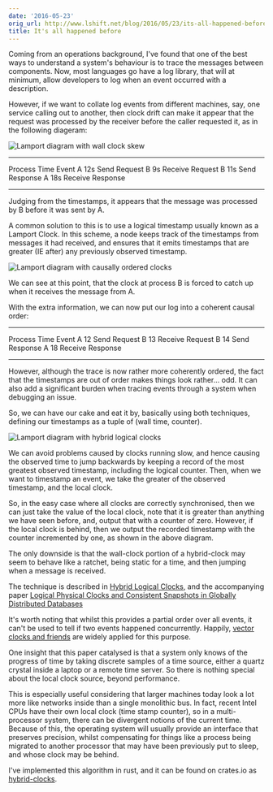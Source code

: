 ```yaml
---
date: '2016-05-23'
orig_url: http://www.lshift.net/blog/2016/05/23/its-all-happened-before/
title: It's all happened before
---
```


Coming from an operations background, I've found that one of the best ways to understand a system's behaviour is to trace the messages between components. Now, most languages go have a log library, that will at minimum, allow developers to log when an event occurred with a description.

However, if we want to collate log events from different machines, say, one service calling out to another, then clock drift can make it appear that the request was processed by the receiver before the caller requested it, as in the following diageram:

![Lamport diagram with wall clock skew](https://cdn.rawgit.com/cstorey/82f058a4b6a92695145030c574624da1/raw/3c2d7481c11e1f61a4466716b3053679691a236b/lamport-clock-skew.svg)

------- ------- ---------------
Process Time    Event
A       12s     Send Request
B       9s      Receive Request
B       11s     Send Response
A       18s     Receive Response
---     ---     ---

Judging from the timestamps, it appears that the message was processed by B before it was sent by A.

A common solution to this is to use a logical timestamp usually known as a Lamport Clock. In this scheme, a node keeps track of the timestamps from messages it had received, and ensures that it emits timestamps that are greater (IE after) any previously observed timestamp.

![Lamport diagram with causally ordered clocks](https://cdn.rawgit.com/cstorey/82f058a4b6a92695145030c574624da1/raw/3c2d7481c11e1f61a4466716b3053679691a236b/lamport-clocks.svg)

We can see at this point, that the clock at process B is forced to catch up when it receives the message from A.

With the extra information, we can now put our log into a coherent causal order:

------- ------- ---------------
Process Time    Event
A       12      Send Request
B       13      Receive Request
B       14      Send Response
A       18      Receive Response
---     ---     ---


However, although the trace is now rather more coherently ordered, the fact that the timestamps are out of order makes things look rather... odd. It can also add a significant burden when tracing events through a system when debugging an issue.

So, we can have our cake and eat it by, basically using both techniques, defining our timestamps as a tuple of (wall time, counter). 

![Lamport diagram with hybrid logical clocks](https://cdn.rawgit.com/cstorey/82f058a4b6a92695145030c574624da1/raw/3c2d7481c11e1f61a4466716b3053679691a236b/lamport-hybrid-clocks.svg)

We can avoid problems caused by clocks running slow, and hence causing the observed time to jump backwards by keeping a record of the most greatest observed timestamp, including the logical counter. Then, when we want to timestamp an event, we take the greater of the observed timestamp, and the local clock.

So, in the easy case where all clocks are correctly synchronised, then we can just take the value of the local clock, note that it is greater than anything we have seen before, and, output that with a counter of zero. However, if the local clock is behind, then we output the recorded timestamp with the counter incremented by one, as shown in the above diagram. 

The only downside is that the wall-clock portion of a hybrid-clock may seem to behave like a ratchet, being static for a time, and then jumping when a message is received.

The technique is described in [Hybrid Logical Clocks](http://muratbuffalo.blogspot.co.uk/2014/07/hybrid-logical-clocks.html), and the accompanying paper [Logical Physical Clocks and Consistent Snapshots in Globally Distributed Databases](https://www.cse.buffalo.edu/tech-reports/2014-04.pdf)

It's worth noting that whilst this provides a partial order over all events, it can't be used to tell if two events happened concurrently. Happily, [vector clocks and friends](http://m.cacm.acm.org/magazines/2016/4/200168-why-logical-clocks-are-easy/abstract) are widely applied for this purpose.

One insight that this paper catalysed is that a system only knows of the progress of time by taking discrete samples of a time source, either a quartz crystal inside a laptop or a remote time server. So there is nothing special about the local clock source, beyond performance. 

This is especially useful considering that larger machines today look a lot more like networks inside than a single monolithic bus. In fact, recent Intel CPUs have their own local clock (time stamp counter), so in a multi-processor system, there can be divergent notions of the current time. Because of this, the operating system will usually provide an interface that preserves precision, whilst compensating for things like a process being migrated to another processor that may have been previously put to sleep, and whose clock may be behind.

I've implemented this algorithm in rust, and it can be found on crates.io as [hybrid-clocks](https://crates.io/crates/hybrid-clocks).
